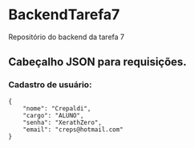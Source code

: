# BackendTarefa7
Repositório do backend da tarefa 7

## Cabeçalho JSON para requisições.

### Cadastro de usuário:
```
{
    "nome": "Crepaldi",
    "cargo": "ALUNO",
    "senha": "XerathZero",
    "email": "creps@hotmail.com"
}
```
